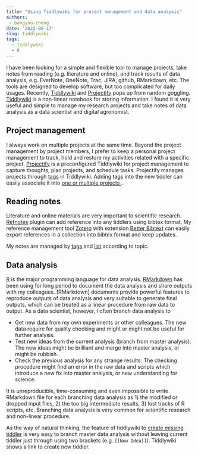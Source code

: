 ```yaml
---
title: "Using Tiddlywiki for project management and data analysis"
authors: 
 - bangyou-zheng
date: '2022-05-17'
slug: tiddlywiki
tags:
  - tiddlywiki
  - R
---
```



I have been looking for a simple and flexible tool to manage projects, take notes from reading (e.g. literature and online), and track results of data analysis, e.g. EverNote, OneNote, Trac, JIRA, github, RMarkdown, etc. The tools are designed to develop software, but too complicated for daily usages. Recently, [Tiddlywiki](https://tiddlywiki.com/) and [Projectify](https://thaddeusjiang.github.io/Projectify/) pops up from random goggling. [Tiddlywiki](https://tiddlywiki.com/) is a non-linear notebook for storing information. I found it is very useful and simple to manage my research projects and take notes of data analysis as a data scientist and digital agronomist. 

## Project management

I always work on multiple projects at the same time. Beyond the project management by project members, I prefer to keep a personal project management to track, hold and restore my activities related with a specific project. [Projectify](https://thaddeusjiang.github.io/Projectify/) is a preconfigured Tiddlywiki for project management to capture thoughts, plan projects, and schedule tasks. Projectify manages projects through [tags](https://tiddlywiki.com/static/Tagging.html) in Tiddlywiki. 
Adding tags into the new tiddler can easily associate it into [one or multiple projects ](https://thaddeusjiang.github.io/Projectify/). 


## Reading notes

Literature and online materials are very important to scientific research. [Refnotes](https://kookma.github.io/TW-Refnotes/) plugin can add reference into any tiddlers using bibtex format. My reference management tool [Zotero](https://www.zotero.org/) with extension [Better Bibtext](https://retorque.re/zotero-better-bibtex/) can easily export references in a collection into bibtex format and keep updates.

My notes are managed by [tags](https://tiddlywiki.com/static/Tagging.html) and [list](https://tiddlywiki.com/static/ListWidget.html) according to topic. 

## Data analysis

[R](https://www.r-project.org/) is the major programming language for data analysis. [RMarkdown](https://rmarkdown.rstudio.com/) has been using for long period to document the data analysis and share outputs with my colleagues. [RMarkdown] documents provide powerful features to reproduce outputs of data analysis and very suitable to generate final outputs, which can be treated as a linear procedure from raw data to output. As a data scientist, however, I often branch data analysis to 

* Get new data from my own experiments or other colleagues. The new data require for quality checking and might or might not be useful for further analysis.
* Test new ideas from the current analysis (branch from master analysis). The new ideas might be brilliant and merge into master analysis, or might be rubbish.
* Check the previous analysis for any strange results. The checking procedure might find an error in the raw data and scripts which introduce a new fix into master analysis, or new understanding for science. 

It is unreproducible, time-consuming and even impossible to write RMarkdown file for each branching data analysis as 1) the modified or dropped input files, 2) the too big intermediate results, 3) lost tracks of R scripts, etc. Branching data analysis is very common for scientific research and non-linear procedure.


As the way of natural thinking, the feature of tiddlywiki to [create missing tiddler](https://tiddlywiki.com/static/Creating%2520and%2520editing%2520tiddlers.html) is very easy to branch master data analysis without leaving current tiddler just through using two brackets (e.g. `[[New Idea]]`). Tiddlywiki shows a link to create new tiddler. 



<!--

## Stick a tiddler for daily logs at the top

I like to write a daily log for what I did for each day and stick on the top of page.

* Create a tiddler with title `StickyTiddler`.
* Add tag `$:/tags/AboveStory`.
* In that tiddler's text field, enter:

```
<$tiddler tiddler=<<now "DDth MMM YYYY">> >
     <$transclude tiddler="$:/core/ui/ViewTemplate"/>
</$tiddler>
```

The sticky tiddler show the daily journal tiddler with title which has format as DDth MMM YYYY (e.g. 16th February 2022).

-->


